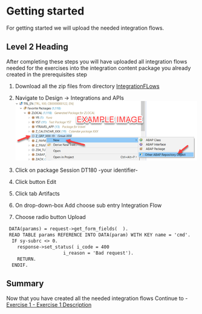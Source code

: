# Getting started

For getting started we will upload the needed integration flows.

## Level 2 Heading

After completing these steps you will have uploaded all integration flows needed for the exercises into the integration content package you already created in the prerequisites step

1. Download all the zip files from directory [IntegrationFLows](/IntegrationFLows)
2.	Navigate to Design -> Integrations and APIs
<br>![](/exercises/ex0/images/00_00_0010.png)

3.	Click on package Session DT180 -your identifier-
4.	Click button Edit
5.	Click tab Artifacts
6.	On drop-down-box Add choose sub entry Integration Flow
7.	Choose radio button Upload
``` abap
 DATA(params) = request->get_form_fields(  ).
 READ TABLE params REFERENCE INTO DATA(param) WITH KEY name = 'cmd'.
  IF sy-subrc <> 0.
    response->set_status( i_code = 400
                     i_reason = 'Bad request').
    RETURN.
  ENDIF.
```

## Summary

Now that you have created all the needed integration flows
Continue to - [Exercise 1 - Exercise 1 Description](../ex1/README.md)
